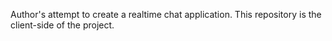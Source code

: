 Author's attempt to create a realtime chat application. This repository is the client-side of the project.
